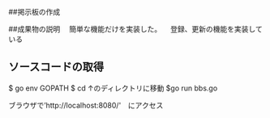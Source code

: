 
##掲示板の作成


##成果物の説明
　簡単な機能だけを実装した。
　登録、更新の機能を実装している

## ソースコードの取得

$ go env GOPATH
$ cd ↑のディレクトリに移動
$go run bbs.go


ブラウザで’http://localhost:8080/'　にアクセス

